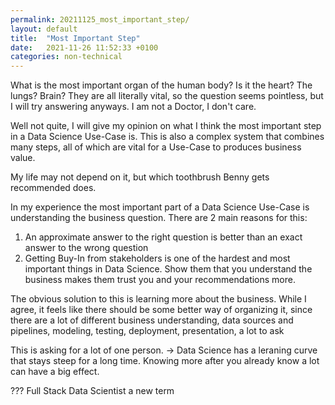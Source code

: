 ```yaml
---
permalink: 20211125_most_important_step/
layout: default
title:  "Most Important Step"
date:   2021-11-26 11:52:33 +0100
categories: non-technical
---
```


What is the most important organ of the human body? Is it the heart? The lungs? Brain? They are all literally vital, so the question seems pointless, but I will try answering anyways. I am not a Doctor, I don't care.

Well not quite, I will give my opinion on what I think the most important step in a Data Science Use-Case is. This is also a complex system that combines many steps, all of which are vital for a Use-Case to produces business value.

My life may not depend on it, but which toothbrush Benny gets recommended does.

In my experience the most important part of a Data Science Use-Case is understanding the business question. There are 2 main reasons for this:

1. An approximate answer to the right question is better than an exact answer to the wrong question
2. Getting Buy-In from stakeholders is one of the hardest and most important things in Data Science. Show them that you understand the business makes them trust you and your recommendations more.

The obvious solution to this is learning more about the business. While I agree, it feels like there should be some better way of organizing it, since there are a lot of different
business understanding, data sources and pipelines, modeling, testing, deployment, presentation, a lot to ask

This is asking for a lot of one person. -> Data Science has a leraning curve that stays steep for a long time. Knowing more after you already know a lot  can have a big effect.

??? Full Stack Data Scientist a new term